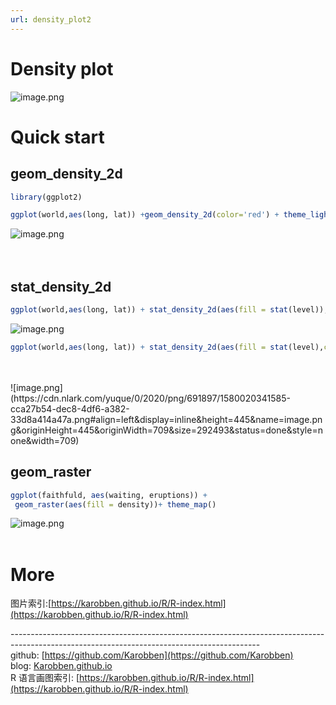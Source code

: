 ```yaml
---
url: density_plot2
---
```


# Density plot

![image.png](https://cdn.nlark.com/yuque/0/2020/png/691897/1580018385388-cbf761b1-dd32-41dc-b66c-bef05568a856.png#align=left&display=inline&height=469&name=image.png&originHeight=469&originWidth=730&size=94619&status=done&style=none&width=730)

<a name="XxQSp"></a>
# Quick start
<a name="fXzqq"></a>
## geom_density_2d
```r
library(ggplot2)

ggplot(world,aes(long, lat)) +geom_density_2d(color='red') + theme_light()
```

![image.png](https://cdn.nlark.com/yuque/0/2020/png/691897/1580018504859-bb395bd4-87eb-4b97-955c-49409998ada3.png#align=left&display=inline&height=474&name=image.png&originHeight=474&originWidth=750&size=72932&status=done&style=none&width=750)<br />
<br />
<br />

<a name="tcYcw"></a>
## stat_density_2d
```r
ggplot(world,aes(long, lat)) + stat_density_2d(aes(fill = stat(level)), geom = "polygon") + theme_map()
```
![image.png](https://cdn.nlark.com/yuque/0/2020/png/691897/1580018852015-7d07131f-f618-460d-a00e-fdc8ae2f89e5.png#align=left&display=inline&height=473&name=image.png&originHeight=473&originWidth=739&size=21923&status=done&style=none&width=739)<br />

```r
ggplot(world,aes(long, lat)) + stat_density_2d(aes(fill = stat(level),colour = region), geom = "polygon") + theme_map()+ theme(legend.position = 'none')
```

<br />
<br />![image.png](https://cdn.nlark.com/yuque/0/2020/png/691897/1580020341585-cca27b54-dec8-4df6-a382-33d8a414a47a.png#align=left&display=inline&height=445&name=image.png&originHeight=445&originWidth=709&size=292493&status=done&style=none&width=709)<br />

<a name="OX1Ol"></a>
## geom_raster

```r
ggplot(faithfuld, aes(waiting, eruptions)) +
 geom_raster(aes(fill = density))+ theme_map()
```
![image.png](https://cdn.nlark.com/yuque/0/2020/png/691897/1580038000044-1955329a-6020-44eb-8581-670cc4ffe109.png#align=left&display=inline&height=320&name=image.png&originHeight=320&originWidth=471&size=14917&status=done&style=none&width=471)<br />
<br />

<a name="FG8Ad"></a>
# More
图片索引:[https://karobben.github.io/R/R-index.html](https://karobben.github.io/R/R-index.html)



--------------------------------------------------------------------------------------------------------------------------------------------<br />github: [https://github.com/Karobben](https://github.com/Karobben)<br />blog: [Karobben.github.io](http://Karobben.github.io)<br />R 语言画图索引: [https://karobben.github.io/R/R-index.html](https://karobben.github.io/R/R-index.html)

